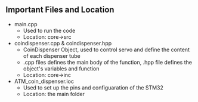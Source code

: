 ## Important Files and Location
- main.cpp
  - Used to run the code
  - Location: core->src
- coindispenser.cpp & coindispenser.hpp
  - CoinDispenser Object, used to control servo and define the content of each dispenser tube
  - .cpp files defines the main body of the function, .hpp file defines the object's variables and function
  - Location: core->inc
- ATM_coin_dispenser.ioc
  - Used to set up the pins and configuaration of the STM32
  - Location: the main folder
